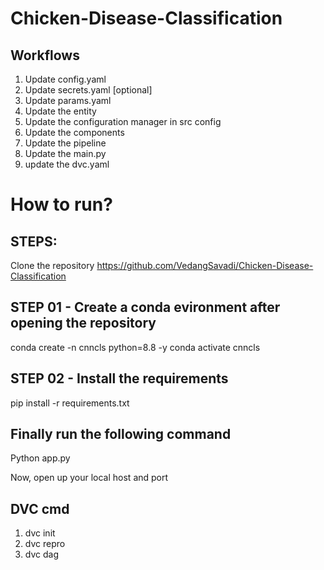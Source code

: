 # Chicken-Disease-Classification

## Workflows

1. Update config.yaml
2. Update secrets.yaml [optional]
3. Update params.yaml
4. Update the entity
5. Update the configuration manager in src config
6. Update the components
7. Update the pipeline
8. Update the main.py
9. update the dvc.yaml

# How to run?

## STEPS:
Clone the repository
https://github.com/VedangSavadi/Chicken-Disease-Classification

## STEP 01 - Create a conda evironment after opening the repository
conda create -n cnncls python=8.8 -y
conda activate cnncls

## STEP 02 - Install the requirements
pip install -r requirements.txt

## Finally run the following command
Python app.py

Now,
open up your local host and port

## DVC cmd
1. dvc init
2. dvc repro
3. dvc dag